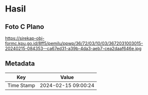 # Hasil

## Foto C Plano

https://sirekap-obj-formc.kpu.go.id/8ff5/pemilu/ppwp/36/72/03/10/03/3672031003015-20240215-084353--ca67ed31-a39b-4da3-aeb7-cea2daaf646e.jpg


## Metadata

| Key        | Value               |
| ---------- | ------------------- |
| Time Stamp | 2024-02-15 09:00:24 |




